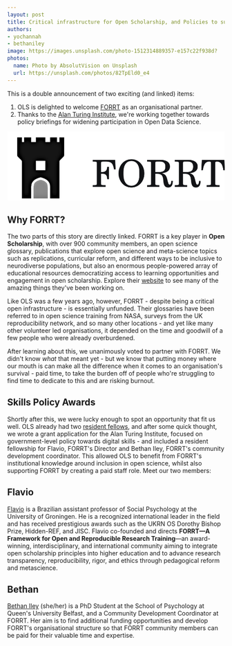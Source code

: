 ```yaml
---
layout: post
title: Critical infrastructure for Open Scholarship, and Policies to support wider participation in open data science
authors:
- yochannah
- bethaniley
image: https://images.unsplash.com/photo-1512314889357-e157c22f938d?
photos:
  name: Photo by AbsolutVision on Unsplash
  url: https://unsplash.com/photos/82TpEld0_e4
---
```



This is a double announcement of two exciting (and linked) items: 

1. OLS is delighted to welcome [FORRT](https://forrt.org/) as an organisational partner. 
2. Thanks to the [Alan Turing Institute](https://www.turing.ac.uk/), we're working together towards policy briefings for widening participation in Open Data Science. 

![A black and white logo of FORRT. The image comprises of a black fort/castle, with the word "FORRT" written in black letters next to it.](/images/2023-08-23-FORRT-logo.svg)

## Why FORRT?
The two parts of this story are directly linked. FORRT is a key player in **Open Scholarship**, with over 900 community members, an open science glossary, publications that explore open science and meta-science topics such as replications, curricular reform, and different ways to be inclusive to neurodiverse populations, but also an enormous people-powered array of educational resources democratizing access to learning opportunities and engagement in open scholarship. Explore their [website](https://forrt.org/) to see many of the amazing things they've been working on.

Like OLS was a few years ago, however, FORRT - despite being a critical open infrastructure - is essentially unfunded. Their glossaries have been referred to in open science training from NASA, surveys from the UK reproducibility network, and so many other locations - and yet like many other volunteer led organisations, it depended on the time and goodwill of a few people who were already overburdened. 

After learning about this, we unanimously voted to partner with FORRT. We didn't know _what_ that meant yet - but we know that putting money where our mouth is can make all the difference when it comes to an organisation's survival - paid time, to take the burden off of people who're struggling to find time to dedicate to this and are risking burnout. 

## Skills Policy Awards

Shortly after this, we were lucky enough to spot an opportunity that fit us well. OLS already had two [resident fellows](https://openlifesci.org/posts/2022/12/14/OLS-Fellowships/), and after some quick thought, we wrote a grant application for the Alan Turing Institute, focused on government-level policy towards digital skills - and included a resident fellowship for Flavio, FORRT's Director and Bethan Iley, FORRT's community development coordinator. This allowed OLS to benefit from FORRT's institutional knowledge around inclusion in open science, whilst also supporting FORRT by creating a paid staff role. Meet our two members: 

## Flavio

[Flavio](https://github.com/flavioazevedo) is a Brazilian assistant professor of Social Psychology at the University of Groningen. He is a recognized international leader in the field and has received prestigious awards such as the UKRN OS Dorothy Bishop Prize, Hidden-REF, and JISC. Flavio co-founded and directs **FORRT—A Framework for Open and Reproducible Research Training**—an award-winning, interdisciplinary, and international community aiming to integrate open scholarship principles into higher education and to advance research transparency, reproducibility, rigor, and ethics through pedagogical reform and metascience.

## Bethan 

[Bethan Iley](https://github.com/bethaniley) (she/her) is a PhD Student at the School of Psychology at Queen's University Belfast, and a Community Development Coordinator at FORRT. Her aim is to find additional funding opportunities and develop FORRT's organisational structure so that FORRT community members can be paid for their valuable time and expertise.
